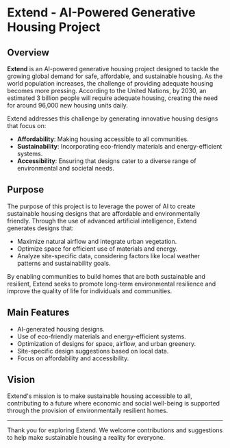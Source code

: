 
# Extend - AI-Powered Generative Housing Project

## Overview

**Extend** is an AI-powered generative housing project designed to tackle the growing global demand for safe, affordable, and sustainable housing. As the world population increases, the challenge of providing adequate housing becomes more pressing. According to the United Nations, by 2030, an estimated 3 billion people will require adequate housing, creating the need for around 96,000 new housing units daily.

Extend addresses this challenge by generating innovative housing designs that focus on:

- **Affordability**: Making housing accessible to all communities.
- **Sustainability**: Incorporating eco-friendly materials and energy-efficient systems.
- **Accessibility**: Ensuring that designs cater to a diverse range of environmental and societal needs.

## Purpose

The purpose of this project is to leverage the power of AI to create sustainable housing designs that are affordable and environmentally friendly. Through the use of advanced artificial intelligence, Extend generates designs that:

- Maximize natural airflow and integrate urban vegetation.
- Optimize space for efficient use of materials and energy.
- Analyze site-specific data, considering factors like local weather patterns and sustainability goals.

By enabling communities to build homes that are both sustainable and resilient, Extend seeks to promote long-term environmental resilience and improve the quality of life for individuals and communities.

## Main Features

- AI-generated housing designs.
- Use of eco-friendly materials and energy-efficient systems.
- Optimization of designs for space, airflow, and urban greenery.
- Site-specific design suggestions based on local data.
- Focus on affordability and accessibility.

## Vision

Extend's mission is to make sustainable housing accessible to all, contributing to a future where economic and social well-being is supported through the provision of environmentally resilient homes.

---

Thank you for exploring Extend. We welcome contributions and suggestions to help make sustainable housing a reality for everyone.


